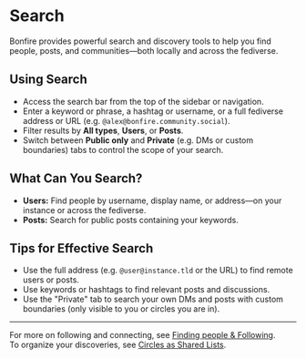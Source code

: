 # Search 

Bonfire provides powerful search and discovery tools to help you find people, posts, and communities—both locally and across the fediverse.

## Using Search

- Access the search bar from the top of the sidebar or navigation.
- Enter a keyword or phrase, a hashtag or username, or a full fediverse address or URL (e.g. `@alex@bonfire.community.social`).
- Filter results by **All types**, **Users**, or **Posts**.
- Switch between **Public only** and **Private** (e.g. DMs or custom boundaries) tabs to control the scope of your search.

## What Can You Search?

- **Users:** Find people by username, display name, or address—on your instance or across the fediverse.
- **Posts:** Search for public posts containing your keywords.
<!-- 
- **Groups/Circles:** Discover shared circles and communities (see [Circles as Shared Lists](./shared-circles.md)). 
-->

## Tips for Effective Search

- Use the full address (e.g. `@user@instance.tld` or the URL) to find remote users or posts.
- Use keywords or hashtags to find relevant posts and discussions.
- Use the "Private" tab to search your own DMs and posts with custom boundaries (only visible to you or circles you are in).

---

For more on following and connecting, see [Finding people & Following](./finding-following.md).  
To organize your discoveries, see [Circles as Shared Lists](./shared-circles.md).
